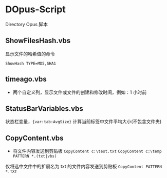 # DOpus-Script
Directory Opus 脚本

## ShowFilesHash.vbs
显示文件的哈希值的命令
```
ShowHash TYPE=MD5,SHA1 
```
## timeago.vbs
* 两个自定义列，显示文件或文件的创建和修改时间，例如：1 小时前

## StatusBarVariables.vbs
状态栏变量，`{var:tab:AvgSize}` 计算当前标签中文件平均大小(不包含文件夹)

## CopyContent.vbs
* 将文件内容发送到剪贴板
`CopyContent c:\test.txt`
`CopyContent c:\temp PATTERN *.(txt|vbs)`

仅将选中文件中的扩展名为 txt 的文件内容发送到剪贴板
`CopyContent PATTERN *.TXT`